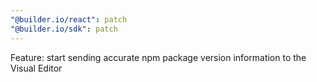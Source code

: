 ```yaml
---
"@builder.io/react": patch
"@builder.io/sdk": patch
---
```


Feature: start sending accurate npm package version information to the Visual Editor
